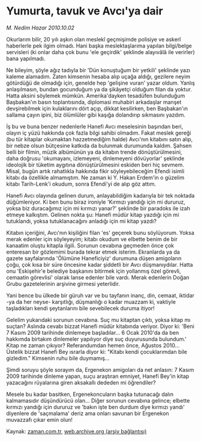 # Yumurta, tavuk ve Avcı'ya dair

*M. Nedim Hazar 2010.10.02*

<td class="columnist-detail">
<p>Okurlarım bilir, 20 yılı aşkın olan meslekî geçmişimde polisiye ve askerî haberlerle pek ilgim olmadı. Hani başka meslektaşlarıma yapılan bilgi/belge servisleri (ki onlar daha çok bunu 'ele geçirdik' şeklinde alayıvâlâ ile verirler) bana yapılmadı.</p>
<p>
<div id="haberMetinDiv">
<p>Ne bileyim, şöyle ağız tadıyla bir 'Dün konuştuğum bir yetkili' şeklinde yazı kaleme alamadım. Zaten kimsenin hesaba alıp uçağa aldığı, gezilere neyim götürdüğü de olmadığı için, genelde hep 'gelişine vuran' yazar oldum. Yanlış anlaşılmasın, bundan gocunduğum ya da şikâyetçi olduğum filan da yoktur. Hatta aksini söylemek mümkün. Amerika'dayken tesadüfen bulunduğum Başbakan'ın basın toplantısında, diplomasi muhabiri arkadaşlar manşet devşirebilmek için kulaklarını dört açıp, dikkat kesilirken, ben Başbakan'ın sallama çayın ipini, biz ölümlüler gibi kaşığa dolandırıp sıkmasını yazdım.
<p>İş bu ve buna benzer nedenlerle Hanefi Avcı meselesinin başından beri, olayın iç yüzü hakkında çok fazla bilgi sahibi olmadım. Fakat meslek gereği (bu tür kitaplar okumaktan hazzetmediğim halde) Avcı'nın kitabını satın alıp, bir nebze olsun bütçesine katkıda da bulunmak durumunda kaldım. Şahsen belli bir filmin, müzik albümünün ya da kitabın trende dönüştürülmesini, daha doğrusu 'okumayanı, izlemeyeni, dinlemeyeni dövüyorlar' şeklinde ideolojik bir tüketim aygıtına dönüştürülmesini eskiden beri hiç sevmem. Misal, bugün artık rahatlıkla hakkında fikir söyleyebileceğim Efendi isimli kitabı da özellikle almamıştım. Ne zaman ki Y. Hakan Erdem'in o güzelim kitabı Tarih-Lenk'i okudum, sonra Efendi'yi de alıp göz attım. 
<p>Hanefi Avcı olayında gelinen durum, anlayabildiğim kadarıyla bir tek noktada düğümleniyor. Ki ben bunu biraz ironiyle 'Kırmızı yandığı için mi dururuz, yoksa biz duracağımız için mi kırmızı yanar?' şeklinde bir paradoks ile izah etmeye kalkıştım. Gelinen nokta şu: Hanefi müdür kitap yazdığı için mi tutuklandı, yoksa tutuklanacağını anladığı için mi kitap yazdı?
<p>Kitabın içeriğini, Avcı'nın kişiliğini filan 'es' geçerek bunu söylüyorum. Yoksa merak edenler için söyleyeyim; kitabı okudum ve elbette benim de bir kanaatim oluştu kitapla ilgili. Sorunun cevabına geçmeden önce çok enteresan bir gözlemimi burada tekrar etmek isterim. Ekranlarda ya da gazete sayfalarında 'Ölümüne Haneficiyiz' durumuna düşen amigoların çoğu, çok kısa bir süre öncesine kadar şiddetli bir Avcı düşmanıydılar. Hatta onu 'Eskişehir'e belediye başkanını bitirmek için yollanmış özel görevli, cemaatin görevlisi' olarak lanse edenler bile vardı. Merak edenlerin Doğan Grubu gazetelerinin arşivine girmesi yeterlidir.
<p>Yani bence bu ülkede bir güruh var ve bu tayfanın inanç, din, cemaat, iktidar -ya da her neyse- karşıtlığı, düşmanlığı o kadar muazzam ki, vaktiyle taşladıkları kendi şeytanlarını bile sevebilecek duruma itiyor!
<p>Gelelim yukarıdaki sorunun cevabına. Suç mu kitaptan çıktı, yoksa kitap mı suçtan? Aslında cevabı bizzat Hanefi müdür kitabında veriyor. Diyor ki: 'Beni 7 Kasım 2009 tarihinde dinlemeye başladılar... 6 Ocak 2010'da da ben hakkımda birtakım dinlemeler yapılıyor diye suç duyurusunda bulundum.' Kitap ne zaman çıkıyor? Referandumdan hemen önce, Ağustos 2010... Üstelik bizzat Hanefi Bey ısrarla diyor ki: "Kitabı kendi çocuklarımdan bile gizledim." Kimsenin ruhu bile duymamış...
<p>Şimdi soruyu şöyle sorayım da, Ergenekon amigoları da net anlasın: 7 Kasım 2009 tarihinde dinleme yapan, suçu araştıran emniyet, Hanefi Bey'in kitap yazacağını rüyalarına giren aksakallı dededen mi öğrendiler?
<p>Mesele bu kadar basitken, Ergenekoncuların başka tutunacağı dalın kalmamasıdır düşündürücü olan... Diğer sorunun cevabına gelince; elbette kırmızı yandığı için dururuz ve 'bakın işte ben durdum diye kırmızı yandı' diyenlere de 'saçmalama' deriz ama onları savunan bir Ergenekon muvazzafı çıkar emin olun! </p></p></p></p></p></p></p></p></div>
</p>
<a href="http://web.archive.org/web/20101223143427/mailto:n.hazar@zaman.com.tr">
</a></td>

Kaynak: [zaman.com.tr](http://zaman.com.tr/yazar.do?yazino=1034864), [web.archive.org (arşiv bağlantısı)](http://web.archive.org/web/20101223143427/http://zaman.com.tr/yazar.do?yazino=1034864)
